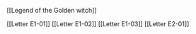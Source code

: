 [[Legend of the Golden witch]]

[[Letter E1-01]]
[[Letter E1-02]]
[[Letter E1-03]]
[[Letter E2-01]]



